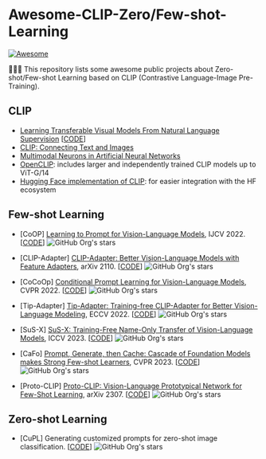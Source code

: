 # Awesome-CLIP-Zero/Few-shot-Learning
[![Awesome](https://cdn.rawgit.com/sindresorhus/awesome/d7305f38d29fed78fa85652e3a63e154dd8e8829/media/badge.svg)](https://github.com/sindresorhus/awesome)

🚀🚀🚀 This repository lists some awesome public projects about Zero-shot/Few-shot Learning based on CLIP (Contrastive Language-Image Pre-Training).

## CLIP 
- [Learning Transferable Visual Models From Natural Language Supervision](https://arxiv.org/abs/2103.00020) [[CODE](https://github.com/openai/CLIP)]
- [CLIP: Connecting Text and Images](https://openai.com/blog/clip/)
- [Multimodal Neurons in Artificial Neural Networks](https://openai.com/blog/multimodal-neurons/)
- [OpenCLIP](https://github.com/mlfoundations/open_clip): includes larger and independently trained CLIP models up to ViT-G/14
- [Hugging Face implementation of CLIP](https://huggingface.co/docs/transformers/model_doc/clip): for easier integration with the HF ecosystem

## Few-shot Learning
* [CoOP] [Learning to Prompt for Vision-Language Models](https://arxiv.org/abs/2109.01134), IJCV 2022. [[CODE](https://github.com/KaiyangZhou/CoOp)] ![GitHub Org's stars](https://img.shields.io/github/stars/KaiyangZhou%2FCoOp?style=social)
* [CLIP-Adapter] [CLIP-Adapter: Better Vision-Language Models with Feature Adapters](https://arxiv.org/pdf/2110.04544.pdf), arXiv 2110. [[CODE](https://github.com/gaopengcuhk/CLIP-Adapter)] ![GitHub Org's stars](https://img.shields.io/github/stars/gaopengcuhk%2FCLIP-Adapter?style=social)

* [CoCoOp] [Conditional Prompt Learning for Vision-Language Models](https://arxiv.org/abs/2203.05557), CVPR 2022. [[CODE](https://github.com/KaiyangZhou/CoOp)] ![GitHub Org's stars](https://img.shields.io/github/stars/KaiyangZhou%2FCoOp?style=social)
* [Tip-Adapter] [Tip-Adapter: Training-free CLIP-Adapter for Better Vision-Language Modeling](https://arxiv.org/pdf/2207.09519.pdf), ECCV 2022. [[CODE](https://github.com/gaopengcuhk/Tip-Adapter)] ![GitHub Org's stars](https://img.shields.io/github/stars/gaopengcuhk%2FTip-Adapter?style=social)

* [SuS-X] [SuS-X: Training-Free Name-Only Transfer of Vision-Language Models](https://arxiv.org/abs/2211.16198), ICCV 2023. [[CODE](https://github.com/vishaal27/SuS-X)] ![GitHub Org's stars](https://img.shields.io/github/stars/vishaal27%2FSuS-X?style=social)

* [CaFo] [Prompt, Generate, then Cache: Cascade of Foundation Models makes Strong Few-shot Learners](https://arxiv.org/pdf/2303.02151.pdf), CVPR 2023. [[CODE](https://github.com/OpenGVLab/CaFo)] ![GitHub Org's stars](https://img.shields.io/github/stars/OpenGVLab%2FCaFo?style=social)

* [Proto-CLIP] [Proto-CLIP: Vision-Language Prototypical Network for Few-Shot Learning](https://arxiv.org/abs/2307.03073), arXiv 2307. [[CODE](https://github.com/IRVLUTD/Proto-CLIP)] ![GitHub Org's stars](https://img.shields.io/github/stars/IRVLUTD%2FProto-CLIP?style=social)

## Zero-shot Learning
* [CuPL] Generating customized prompts for zero-shot image classification. [[CODE](https://github.com/sarahpratt/CuPL)] ![GitHub Org's stars](https://img.shields.io/github/stars/sarahpratt%2FCuPL?style=social)

